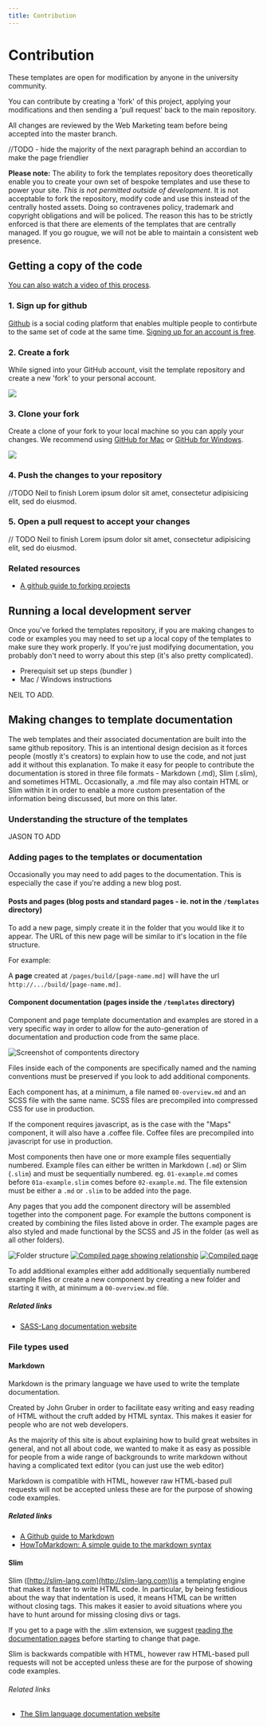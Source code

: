 ```yaml
---
title: Contribution
---
```


# Contribution


These templates are open for modification by anyone in the university community.

You can contribute by creating a 'fork' of this project, applying your modifications and then sending a 'pull request' back to the main repository.

All changes are reviewed by the Web Marketing team before being accepted into the master branch.


//TODO - hide the majority of the next paragraph behind an accordian to make the page friendlier

**Please note:** The ability to fork the templates repository does theoretically enable you to create your own set of bespoke templates and use these to power your site. _This is not permitted outside of development_. It is not acceptable to fork the repository, modify code and use this instead of the centrally hosted assets. Doing so contravenes policy, trademark and copyright obligations and will be policed. The reason this has to be strictly enforced is that there are elements of the templates that are centrally managed. If you go rougue, we will not be able to maintain a consistent web presence.


## Getting a copy of the code

[You can also watch a video of this process](#).

### 1. Sign up for github

[Github](https://github.com/) is a social coding platform that enables multiple people to contirbute to the same set of code at the same time. [Signing up for an account is free](https://github.com/join). 

### 2. Create a fork

While signed into your GitHub account, visit the template repository and create a new 'fork' to your personal account.

![](/assets/videos/forking.gif)

### 3. Clone your fork

Create a clone of your fork to your local machine so you can apply your changes. We recommend using [GitHub for Mac](http://mac.github.com) or [GitHub for Windows](http://windows.github.com/).

![](/assets/videos/cloning.gif)

### 4. Push the changes to your repository

//TODO Neil to finish
Lorem ipsum dolor sit amet, consectetur adipisicing elit, sed do eiusmod.


### 5. Open a pull request to accept your changes

// TODO Neil to finish
Lorem ipsum dolor sit amet, consectetur adipisicing elit, sed do eiusmod.

### Related resources

* [A github guide to forking projects](https://guides.github.com/overviews/forking/)


## Running a local development server

Once you've forked the templates repository, if you are making changes to code or examples you may need to set up a local copy of the templates to make sure they work properly. If you're just modifying documentation, you probably don't need to worry about this step (it's also pretty complicated).

- Prerequisit set up steps (bundler )
- Mac / Windows instructions

NEIL TO ADD. 


## Making changes to template documentation

The web templates and their associated documentation are built into the same github repository. This is an intentional design decision as it forces people (mostly it's creators) to explain how to use the code, and not just add it without this explanation. 
To make it easy for people to contribute the documentation is stored in three file formats - Markdown (.md), Slim (.slim), and sometimes HTML. Occasionally, a .md file may also contain HTML or Slim within it in order to enable a more custom presentation of the information being discussed, but more on this later.

### Understanding the structure of the templates

JASON TO ADD

### Adding pages to the templates or documentation

Occasionally you may need to add pages to the documentation. This is especially the case if you're adding a new blog post.

#### Posts and pages (blog posts and standard pages - ie. not in the <code>/templates</code> directory)

To add a new page, simply create it in the folder that you would like it to appear. The URL of this new page will be similar to it's location in the file structure. 

For example:

A **page** created at `/pages/build/[page-name.md]` will have the url `http://.../build/[page-name.md]`.

#### Component documentation (pages inside the <code>/templates</code> directory)

Component and page template documentation and examples are stored in a very specific way in order to allow for the auto-generation of documentation and production code from the same place. 

![Screenshot of compontents directory](/assets/images/component-listing.png)

Files inside each of the components are specifically named and the naming conventions must be preserved if you look to add additional components. 

Each component has, at a minimum, a file named `00-overview.md` and an SCSS file with the same name. SCSS files are precompiled into compressed CSS for use in production. 

If the component requires javascript, as is the case with the "Maps" component, it will also have a .coffee file. Coffee files are precompiled into javascript for use in production. 

Most components then have one or more example files sequentially numbered. Example files can either be written in Markdown (`.md`) or Slim (`.slim`) and must be sequentially numbered. eg. `01-example.md` comes before `01a-example.slim` comes before `02-example.md`. The file extension must be either a `.md` or `.slim` to be added into the page. 

Any pages that you add the component directory will be assembled together into the component page. For example the buttons component is created by combining the files listed above in order. The example pages are also styled and made functional by the SCSS and JS in the folder (as well as all other folders).

![Folder structure](/assets/images/component-assembly-folder-structure.png)
[![Compiled page showing relationship](/assets/images/component-assembly-annotated-thumb.jpg)](/assets/images/component-assembly-annotated.jpg)
[![Compiled page](/assets/images/component-assembly-thumb.jpg)](/assets/images/component-assembly.jpg)

To add additional examples either add additionally sequentially numbered example files or create a new component by creating a new folder and starting it with, at minimum a `00-overview.md` file. 

##### Related links

* [SASS-Lang documentation website](http://sass-lang.com)

### File types used

#### Markdown

Markdown is the primary language we have used to write the template documentation. 

Created by John Gruber in order to facilitate easy writing and easy reading of HTML without the cruft added by HTML syntax. This makes it easier for people who are not web developers.

As the majority of this site is about explaining how to build great websites in general, and not all about code, we wanted to make it as easy as possible for people from a wide range of backgrounds to write markdown without having a complicated text editor (you can just use the web editor)

Markdown is compatible with HTML, however raw HTML-based pull requests will not be accepted unless these are for the purpose of showing code examples. 

##### Related links

* [A Github guide to Markdown](https://guides.github.com/overviews/mastering-markdown/)
* [HowToMarkdown: A simple guide to the markdown syntax](http://howtomarkdown.com/)

#### Slim

Slim ([http://slim-lang.com](http://slim-lang.com))is a templating engine that makes it faster to write HTML code. In particular, by being festidious about the way that indentation is used, it means HTML can be written without closing tags. This makes it easier to avoid situations where you have to hunt around for missing closing divs or tags. 

If you get to a page with the .slim extension, we suggest [reading the documentation pages](http://rdoc.info/gems/slim) before starting to change that page. 

Slim is backwards compatible with HTML, however raw HTML-based pull requests will not be accepted unless these are for the purpose of showing code examples. 

###### Related links

* [The Slim language documentation website](http://slim-lang.com/)